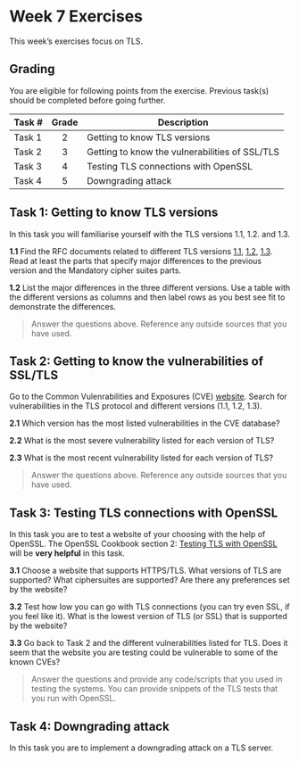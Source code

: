 # Week 7 Exercises

This week’s exercises focus on TLS.

## Grading

You are eligible for following points from the exercise. Previous task(s) should be completed before going further.

Task #|Grade|Description|
-----|:---:|-----------|
Task 1 | 2 | Getting to know TLS versions
Task 2 | 3 | Getting to know the vulnerabilities of SSL/TLS
Task 3 | 4 | Testing TLS connections with OpenSSL
Task 4 | 5 | Downgrading attack

## Task 1: Getting to know TLS versions ##

In this task you will familiarise yourself with the TLS versions 1.1, 1.2. and 1.3.

**1.1** Find the RFC documents related to different TLS versions [1.1](https://tools.ietf.org/html/rfc4346), [1.2](https://tools.ietf.org/html/rfc5246), [1.3](https://tools.ietf.org/html/rfc8446). Read at least the parts that specify major differences to the previous version and the Mandatory cipher suites parts.

**1.2** List the major differences in the three different versions. Use a table with the different versions as columns and then label rows as you best see fit to demonstrate the differences.

> Answer the questions above. Reference any outside sources that you have used.

## Task 2: Getting to know the vulnerabilities of SSL/TLS ##

Go to the Common Vulenrabilities and Exposures (CVE) [website](https://cve.mitre.org/). Search for vulnerabilities in the TLS protocol and different versions (1.1, 1.2, 1.3).

**2.1** Which version has the most listed vulnerabilities in the CVE database?

**2.2** What is the most severe vulnerability listed for each version of TLS?

**2.3** What is the most recent vulnerability listed for each version of TLS?

> Answer the questions above. Reference any outside sources that you have used.

## Task 3: Testing TLS connections with OpenSSL ##

In this task you are to test a website of your choosing with the help of OpenSSL. The OpenSSL Cookbook section 2: [Testing TLS with OpenSSL](https://www.feistyduck.com/library/openssl-cookbook/online/ch-testing-with-openssl.html) will be **very helpful** in this task.

**3.1** Choose a website that supports HTTPS/TLS. What versions of TLS are supported? What ciphersuites are supported? Are there any preferences set by the website?

**3.2** Test how low you can go with TLS connections (you can try even SSL, if you feel like it). What is the lowest version of TLS (or SSL) that is supported by the website?

**3.3** Go back to Task 2 and the different vulnerabilities listed for TLS. Does it seem that the website you are testing could be vulnerable to some of the known CVEs?

> Answer the questions and provide any code/scripts that you used in testing the systems. You can provide snippets of the TLS tests that you run with OpenSSL.


## Task 4: Downgrading attack ##

In this task you are to implement a downgrading attack on a TLS server.
